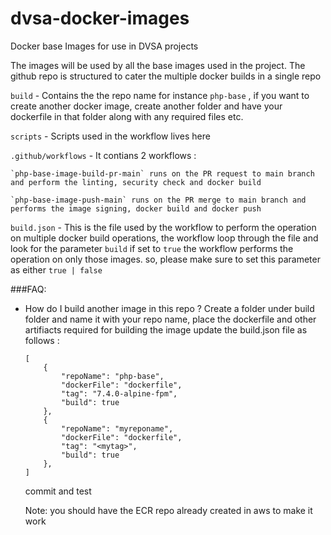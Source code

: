 # dvsa-docker-images
Docker base Images for use in DVSA projects

The images will be used by all the base images used in the project. The github repo is structured to cater the multiple docker builds in a single repo 

`build` - Contains the the repo name for instance `php-base` , if you want to create another docker image, create another folder and have your dockerfile in that folder along with any required files etc.

`scripts` - Scripts used in the workflow lives here

`.github/workflows` - It contians 2 workflows :

    `php-base-image-build-pr-main` runs on the PR request to main branch and perform the linting, security check and docker build

    `php-base-image-push-main` runs on the PR merge to main branch and performs the image signing, docker build and docker push

`build.json` - This is the file used by the workflow to perform the operation on multiple docker build operations, the workflow loop through the file and look for the parameter `build` if set to `true` the workflow performs the operation on only those images. so, please make sure to set this parameter as either `true | false`

###FAQ:
- How do I build another image in this repo ?
    Create a folder under build folder and name it with your repo name, place the dockerfile and other artifiacts required for building the image
    update the build.json file as follows :
    ```
    [
        {
            "repoName": "php-base",
            "dockerFile": "dockerfile",
            "tag": "7.4.0-alpine-fpm",
            "build": true
        },
        {
            "repoName": "myreponame",
            "dockerFile": "dockerfile",
            "tag": "<mytag>",
            "build": true
        },
   ] 
   ```
   commit and test

   Note: you should have the ECR repo already created in aws to make it work 

